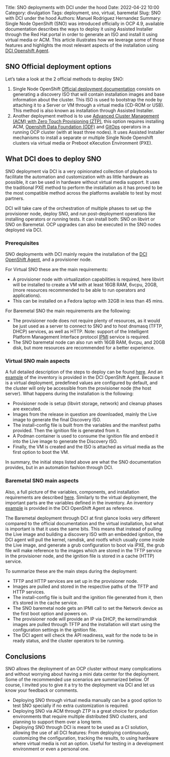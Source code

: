 Title: SNO deployments with DCI under the hood
Date: 2022-04-22 10:00
Category: divulgation
Tags: deployment, sno, virtual, baremetal
Slug: SNO with DCI under the hood
Authors: Manuel Rodriguez Hernandez
Summary: Single Node OpenShift (SNO) was introduced officially in OCP 4.9, available documentation describes the ways to deploy it using Assisted Installer through the Red Hat portal in order to generate an ISO and install it using virtual media or ACM. This article illustrates how we leverage some of those features and highlights the most relevant aspects of the installation using [DCI Openshift Agent](https://doc.distributed-ci.io/dci-openshift-agent/).

## SNO Official deployment options
Let’s take a look at the 2 official methods to deploy SNO:
1. Single Node OpenShift [Official deployment documentation](https://docs.openshift.com/container-platform/4.9/installing/installing_sno/install-sno-installing-sno.html) consists on generating a discovery ISO that will contain installation images and base information about the cluster. This ISO is used to bootstrap the node by attaching it to a Server or VM through a virtual media (CD-ROM or USB). This method is also known as installation through Assisted Installer.
2. Another deployment method is to use [Advanced Cluster Management (ACM) with Zero Touch Provisioning (ZTP)](https://docs.openshift.com/container-platform/4.9/scalability_and_performance/ztp-deploying-disconnected.html#ztp-single-node-clusters_ztp-deploying-disconnected), this option requires installing ACM, [Openshift Data Foundation (ODF)](https://access.redhat.com/documentation/en-us/red_hat_openshift_data_foundation/4.10) and [GitOps](https://docs.openshift.com/container-platform/4.10/cicd/gitops/understanding-openshift-gitops.html) operators in a running OCP cluster (with at least three nodes). It uses Assisted Installer mechanisms to install a separate or multiple Single Node Openshift clusters via virtual media or Preboot eXecution Environment (PXE).


## What DCI does to deploy SNO

SNO deployment via DCI is a very opinionated collection of playbooks to facilitate the automation and customization with as little hardware as possible, it can be used in hardware without virtual media support. It uses the traditional PXE method to perform the installation as it has proved to be the most compatible method across the platforms available to test by most partners.

DCI will take care of the orchestration of multiple phases to set up the provisioner node, deploy SNO, and run post-deployment operations like installing operators or running tests. It can install both: SNO on libvirt or SNO on Baremetal. OCP upgrades can also be executed in the SNO nodes deployed via DCI.

### Prerequisites

SNO deployments with DCI mainly require the installation of the [DCI OpenShift Agent](https://github.com/redhat-cip/dci-openshift-agent), and a provisioner node.

For Virtual SNO these are the main requirements:

- A provisioner node with virtualization capabilities is required, here libvirt will be installed to create a VM with at least 16GB RAM, 6vcpu, 20GB, (more resources recommended to be able to run operators and applications). 
- This can be installed on a Fedora laptop with 32GB in less than 45 mins.

For Baremetal SNO the main requirements are the following:

- The provisioner node does not require plenty of resources, as it would be just used as a server to connect to SNO and to host dnsmasq (TFTP, DHCP) services, as well as HTTP. Note: support of the Intelligent Platform Management Interface protocol [IPMI](https://en.wikipedia.org/wiki/Intelligent_Platform_Management_Interface) service is required.
- The SNO baremetal node can also run with 16GB RAM, 6vcpu, and 20GB disk, but more resources are recommended for a better experience.
 

### Virtual SNO main aspects

A full detailed description of the steps to deploy can be found [here](https://github.com/redhat-cip/dci-openshift-agent/blob/master/samples/sno_on_libvirt/README.md). And an [example](https://github.com/redhat-cip/dci-openshift-agent/blob/master/roles/sno-node-prep/tests/inventory-libvirt) of the inventory is provided in the DCI OpenShift Agent. Because it is a virtual deployment, predefined values are configured by default, and the cluster will only be accessible from the provisioner node (the host server). What happens during the installation is the following:

- Provisioner node is setup (libvirt storage, network) and cleanup phases are executed.
- Images from the release in question are downloaded, mainly the Live image to generate the final Discovery ISO.
- The install-config file is built from the variables and the manifest paths provided. Then the ignition file is generated from it.
- A Podman container is used to consume the ignition file and embed it into the Live image to generate the Discovery ISO.
- Finally, the VM is created and the ISO is attached as virtual media as the first option to boot the VM.

In summary, the initial steps listed above are what the SNO documentation provides, but in an automation fashion through DCI.


### Baremetal SNO main aspects

Also, a full picture of the variables, components, and installation requirements are described [here](https://github.com/redhat-cip/dci-openshift-agent/blob/master/roles/sno-installer/README.md). Similarly to the virtual deployment, the important parts are the variables defined in the inventory.
An inventory [example](https://github.com/redhat-cip/dci-openshift-agent/blob/master/roles/sno-node-prep/tests/inventory-baremetal) is provided in the DCI OpenShift Agent as reference.

The Baremetal deployment through DCI at first glance looks very different compared to the official documentation and the virtual installation, but what is important is that it uses the same bits. This means that instead of pulling the Live image and building a discovery ISO with an embedded ignition, the DCI agent will pull the kernel, ramdisk, and rootfs which usually come inside the Live image, and generate a grub configuration to boot via iPXE, the grub file will make reference to the images which are stored in the TFTP service in the provisioner node, and the ignition file is stored in a cache (HTTP) service. 

To summarize these are the main steps during the deployment:

- TFTP and HTTP services are set up in the provisioner node.
- Images are pulled and stored in the respective paths of the TFTP and HTTP services.
- The install-config file is built and the ignition file generated from it, then it’s stored in the cache service.
- The SNO baremetal node gets an IPMI call to set the Network device as the first boot option and powers on.
- The provisioner node will provide an IP via DHCP, the kernel/ramdisk images are pulled through TFTP and the installation will start using the configuration settings in the ignition file.
- The DCI agent will check the API readiness, wait for the node to be in ready status,  and the cluster operators to be running. 


## Conclusions
SNO allows the deployment of an OCP cluster without many complications and without worrying about having a mini data center for the deployment. Some of the recommended use scenarios are summarized below. Of course, I invited you to give it a try to the deployment via DCI and let us know your feedback or comments.

- Deploying SNO through virtual media manually can be a good option to test SNO specially if no extra customization is required.
- Deploying SNO via ACM through ZTP is a great choice for production environments that require multiple distributed SNO clusters, and planning to support them over a long term.
- Deploying SNO through DCI is meant to be used as a CI solution, allowing the use of all DCI features: From deploying continuously, customizing the configuration, tracking the results, to using hardware where virtual media is not an option. Useful for testing in a development environment or even a personal one.

